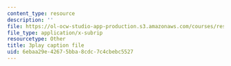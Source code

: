 ```yaml
---
content_type: resource
description: ''
file: https://ol-ocw-studio-app-production.s3.amazonaws.com/courses/res-10-001-making-science-and-engineering-pictures-a-practical-guide-to-presenting-your-work-spring-2016/6ebaa29e42675bba8cdc7c4cbebc5527_W18hxFk9lAQ.vtt
file_type: application/x-subrip
resourcetype: Other
title: 3play caption file
uid: 6ebaa29e-4267-5bba-8cdc-7c4cbebc5527
---
```

